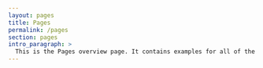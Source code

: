 ```yaml
---
layout: pages
title: Pages
permalink: /pages
section: pages
intro_paragraph: >
  This is the Pages overview page. It contains examples for all of the pages that are used on developers.redhat.com.
---
```


